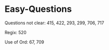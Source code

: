 # Easy-Questions

Questions not clear:
415, 422, 293, 299, 706, 717

Regix:
520

Use of Ord:
67, 709

